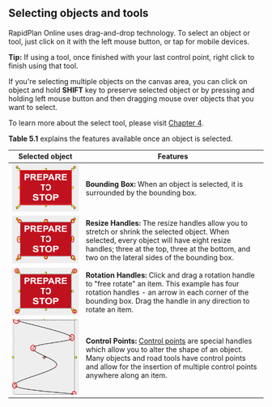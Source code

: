 ## Selecting objects and tools

RapidPlan Online uses drag-and-drop technology. To select an object or tool, just click on it with the left mouse button, or tap for mobile devices. 

**Tip:** If using a tool, once finished with your last control point, right click to finish using that tool.

If you're selecting multiple objects on the canvas area, you can click on object and hold **SHIFT** key to preserve selected object or by pressing and holding left mouse button and then dragging mouse over objects that you want to select.

To learn more about the select tool, please visit [Chapter 4](/docs/rapid-online/4.%20RapidPlan%20Online%20Workspace/4.2.1%20Select%20tool.md).


**Table 5.1** explains the features available once an object is selected. 



| Selected object                                         | Features                                                     |
| ------------------------------------------------------- | ------------------------------------------------------------ |
| ![selectsign1](./assets/selectsign1.png)                | **Bounding Box:** When an object is selected, it is surrounded by the bounding box. |
| ![selectsign2](./assets/selectsign2.png)                | **Resize Handles:** The resize handles allow you to stretch or shrink the selected object. When selected, every object will have eight resize handles; three at the top, three at the bottom, and two on the lateral sides of the bounding box. |
| ![selectsign3](./assets/selectsign3.png)                | **Rotation Handles:** Click and drag a rotation handle to "free rotate" an item. This example has four rotation handles - an arrow in each corner of the bounding box. Drag the handle in any direction to rotate an item. |
| ![control1](./assets/control1.png) | **Control Points:** [Control points](./5.1.1%20Control%20points.md) are special handles which allow you to alter the shape of an object. Many objects and road tools have control points and allow for the insertion of multiple control points anywhere along an item. |

